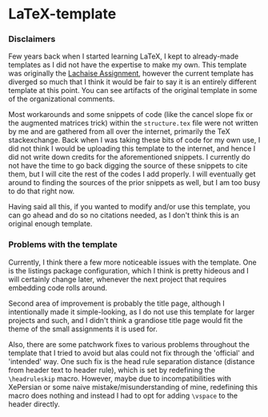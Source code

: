 # LaTeX-template

### Disclaimers
Few years back when I started learning LaTeX, I kept to already-made templates as I did not have the expertise to make my own.
This template was originally the [Lachaise Assignment](https://www.latextemplates.com/template/lachaise-assignment), however the current template has diverged so much
that I think it would be fair to say it is an entirely different template at this point. You can see artifacts of the original template in some of the organizational comments.

Most workarounds and some snippets of code (like the cancel slope fix or the augmented matrices trick) within the `structure.tex` file were not written by me 
and are gathered from all over the internet, primarily the TeX stackexchange. Back when I was taking these bits of code for my own use, 
I did not think I would be uploading this template to the internet, and hence I did not write down credits for the aforementioned snippets.
I currently do not have the time to go back digging the source of these snippets to cite them, but I will cite the rest of the codes I add
properly. I will eventually get around to finding the sources of the prior snippets as well, but I am too busy to do that right now.

Having said all this, if you wanted to modify and/or use this template, you can go ahead and do so no citations needed, as I don't think this is an original enough template.

### Problems with the template
Currently, I think there a few more noticeable issues with the template.
One is the listings package configuration, which I think is pretty hideous and I will certainly change later, whenever the next project that requires embedding code rolls around.

Second area of improvement is probably the title page, although I intentionally made it simple-looking, as I do not use this template for larger projects and such, and I didn't think
a grandiose title page would fit the theme of the small assignments it is used for.

Also, there are some patchwork fixes to various problems throughout the template that I tried to avoid but alas could not fix through the 'official' and 'intended' way.
One such fix is the head rule separation distance (distance from header text to header rule), which is set by redefining the `\headruleskip` macro. However, maybe due to
incompatibilities with XePersian or some naive mistake/misunderstanding of mine, redefining this macro does nothing and instead I had to opt for adding `\vspace` to the header directly.